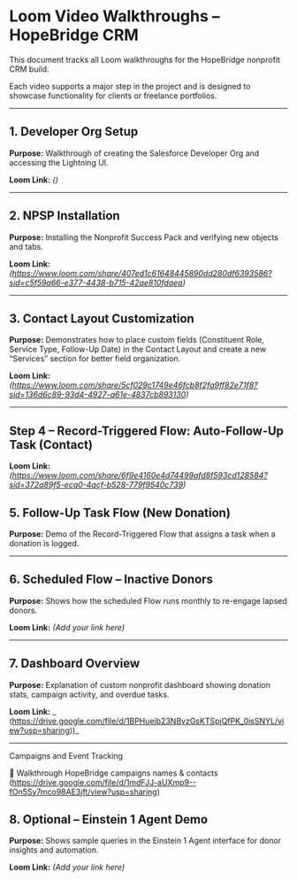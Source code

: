 # Loom Video Walkthroughs – HopeBridge CRM

This document tracks all Loom walkthroughs for the HopeBridge nonprofit CRM build.

Each video supports a major step in the project and is designed to showcase functionality for clients or freelance portfolios.

---

## 1. Developer Org Setup


**Purpose:** Walkthrough of creating the Salesforce Developer Org and accessing the Lightning UI.

**Loom Link:** _()_  


---

## 2. NPSP Installation

**Purpose:** Installing the Nonprofit Success Pack and verifying new objects and tabs.

**Loom Link:** _(https://www.loom.com/share/407ed1c61648445890dd280df6393586?sid=c5f59a66-e377-4438-b715-42ae810fdaea)_  




---
## 3. Contact Layout Customization

**Purpose:** Demonstrates how to place custom fields (Constituent Role, Service Type, Follow-Up Date) in the Contact Layout and create a new “Services” section for better field organization.


**Loom Link:** _(https://www.loom.com/share/5cf029c1749e46fcb8f2fa9ff82e71f8?sid=136d6c89-93d4-4927-a61e-4837cb893130)_  



---
## Step 4 – Record-Triggered Flow: Auto-Follow-Up Task (Contact)

**Loom Link:** _(https://www.loom.com/share/6f9e4160e4d74499afd8f593cd128584?sid=372a89f5-eca0-4acf-b528-779f9540c739)_  


## 5. Follow-Up Task Flow (New Donation)

**Purpose:** Demo of the Record-Triggered Flow that assigns a task when a donation is logged.


---

## 6. Scheduled Flow – Inactive Donors

**Purpose:** Shows how the scheduled Flow runs monthly to re-engage lapsed donors.

**Loom Link:** _(Add your link here)_  




---

## 7. Dashboard Overview

**Purpose:** Explanation of custom nonprofit dashboard showing donation stats, campaign activity, and overdue tasks.


**Loom Link:** _ (https://drive.google.com/file/d/1BPHuejb23NBvzGsKTSpjQfPK_0isSNYL/view?usp=sharing))_  



---
Campaigns and Event Tracking


🎥 Walkthrough HopeBridge campaigns names & contacts (https://drive.google.com/file/d/1mdFJJ-aUXmp9--fOn5Sy7mco98AE3jft/view?usp=sharing)





## 8. Optional – Einstein 1 Agent Demo

**Purpose:** Shows sample queries in the Einstein 1 Agent interface for donor insights and automation.


**Loom Link:** _(Add your link here)_  



